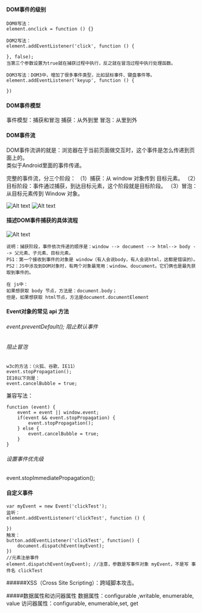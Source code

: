 #### DOM事件的级别
```
DOM0写法：
element.onclick = function () {}

DOM2写法：
element.addEventListener('click', function () {

}, false);
当第三个参数设置为true就在捕获过程中执行，反之就在冒泡过程中执行处理函数。

DOM3写法：DOM3中，增加了很多事件类型，比如鼠标事件、键盘事件等。
element.addEventListener('keyup', function () {

})
```
#### DOM事件模型
事件模型：捕获和冒泡
捕获：从外到里
冒泡：从里到外

#### DOM事件流
DOM事件流讲的就是：浏览器在于当前页面做交互时，这个事件是怎么传递到页面上的。  
类似于Android里面的事件传递。  

完整的事件流，分三个阶段：
（1）捕获：从 window 对象传到 目标元素。
（2）目标阶段：事件通过捕获，到达目标元素，这个阶段就是目标阶段。
（3）冒泡：从目标元素传到 Window 对象。

![Alt text](https://camo.githubusercontent.com/8e7c4505699fa3dfc4c9dcac48db3bab022a2f86/687474703a2f2f696d672e736d79687661652e636f6d2f32303138303330365f313035382e706e67)
![Alt text](https://camo.githubusercontent.com/945ca040a47378c67f526d88afbee16c4e5afe99/687474703a2f2f696d672e736d79687661652e636f6d2f32303138303230345f313231382e6a7067)

#### 描述DOM事件捕获的具体流程
![Alt text](https://camo.githubusercontent.com/40046373eea8996142b6d14025f66f97aafee1d6/687474703a2f2f696d672e736d79687661652e636f6d2f32303138303330365f313130332e706e67)

```
说明：捕获阶段，事件依次传递的顺序是：window --> document --> html--> body --> 父元素、子元素、目标元素。
PS1：第一个接收到事件的对象是 window（有人会说body，有人会说html，这都是错误的）。
PS2：JS中涉及到DOM对象时，有两个对象最常用：window、doucument。它们俩也是最先获取到事件的。
```

```
在 js中：
如果想获取 body 节点，方法是：document.body；
但是，如果想获取 html节点，方法是document.documentElement
```

#### Event对象的常见 api 方法
###### event.preventDefault();  阻止默认事件
###### 阻止冒泡 
```
w3c的方法：（火狐、谷歌、IE11）
event.stopPropagation();
IE10以下则是：
event.cancelBubble = true;
```

兼容写法：
```
function (event) {
    event = event || window.event;
    if(event && event.stopPropagation) {
        event.stopPropagation();
    } else {
        event.cancelBubble = true;
    }
}
```

###### 设置事件优先级
event.stopImmediatePropagation();

#### 自定义事件
```
var myEvent = new Event('clickTest');
监听：
element.addEventListener('clickTest', function () {
    
})
触发：
button.addEventListener('clickTest', function() {
    document.dispatchEvent(myEvent);
})
//元素注册事件
element.dispatchEvent(myEvent); //注意，参数是写事件对象 myEvent，不是写 事件名 clickTest
```

######XSS（Cross Site Scripting）：跨域脚本攻击。

#####数据属性和访问器属性
数据属性：configurable ,writable, enumerable, value
访问器属性：configurable, enumerable,set, get

